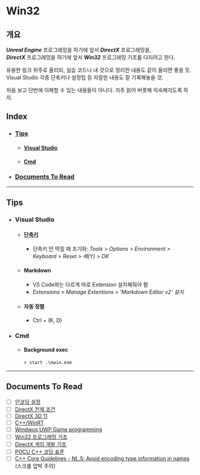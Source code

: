 ﻿# Win32

## 개요

***Unreal Engine*** 프로그래밍을 하기에 앞서 ***DirectX*** 프로그래밍을,  
***DirectX*** 프로그래밍을 하기에 앞서 ***Win32*** 프로그래밍 기초를 다지려고 한다.

유용한 링크 위주로 올리되, 실습 코드나 내 것으로 정리한 내용도 같이 올리면 좋을 듯.  
Visual Studio 각종 단축키나 설정팁 등 자잘한 내용도 잘 기록해놓을 것.

처음 보고 단번에 이해할 수 있는 내용들이 아니다. 자주 읽어 버릇해 익숙해지도록 하자.


## Index

* ### [Tips](#tips-1)

    * #### [Visual Studio](#visual-studio-1)
    * #### [Cmd](#cmd-1)

* ### [Documents To Read](#documents-to-read-1)

---

## Tips

* ### Visual Studio

    * #### [단축키](https://learn.microsoft.com/en-us/visualstudio/ide/default-keyboard-shortcuts-in-visual-studio?view=vs-2022)
        * 단축키 안 먹힐 때 초기화: *Tools > Options > Environment > Keyboard > Reset > 예(Y) > OK*

    * #### Markdown
        * VS Code와는 다르게 따로 Extension 설치해줘야 함
        * *Extensions > Manage Extentions > 'Markdown Editor v2' 설치*
    * #### 자동 정렬
        * Ctrl + (K, D)

* ### Cmd
    * #### Background exec
        ```cmd
        > start .\main.exe
        ```

---


## Documents To Read

- [ ] [인코딩 설정](https://learn.microsoft.com/en-us/visualstudio/ide/how-to-save-and-open-files-with-encoding?view=vs-2022)
- [ ] [DirectX 전제 조건](https://learn.microsoft.com/en-us/windows/win32/direct3dgetstarted/pre-requisites-for-developing-a-tailored-c---with-directx-app)
- [ ] [DirectX 3D 11](https://learn.microsoft.com/en-us/windows/win32/directx)
- [ ] [C++/WinRT](https://learn.microsoft.com/en-us/windows/uwp/cpp-and-winrt-apis/)
- [ ] [Windwos UWP Game programming](https://learn.microsoft.com/en-us/windows/uwp/gaming/getting-started)
- [ ] [Win32 프로그래밍 기초](https://learn.microsoft.com/en-us/windows/win32/learnwin32/learn-to-program-for-windows)
- [ ] [DirectX 게임 개발 기초](https://learn.microsoft.com/en-us/windows/uwp/gaming/tutorial--create-your-first-uwp-directx-game)
- [ ] [POCU C++ 코딩 표준](https://docs.popekim.com/ko/coding-standards/pocu-cpp)
- [ ] [C++ Core Guidelines - NL.5: Avoid encoding type information in names](https://github.com/isocpp/CppCoreGuidelines/blob/master/CppCoreGuidelines.md#nl5-avoid-encoding-type-information-in-names) (스크롤 압박 주의)